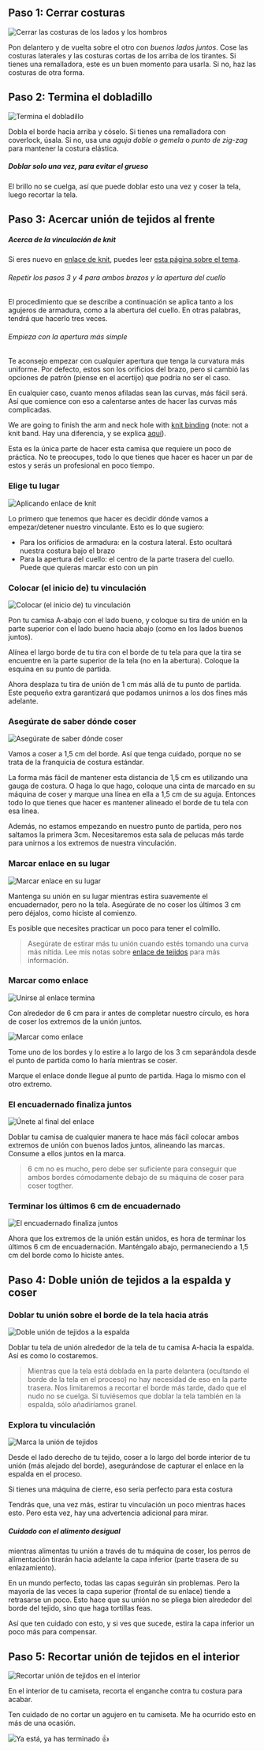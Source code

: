 
## Paso 1: Cerrar costuras

![Cerrar las costuras de los lados y los hombros](step01.png)

Pon delantero y de vuelta sobre el otro con _buenos lados juntos_. Cose las costuras laterales y las costuras cortas de los arriba de los tirantes. Si tienes una remalladora, este es un buen momento para usarla. Si no, haz las costuras de otra forma.

## Paso 2: Termina el dobladillo

![Termina el dobladillo](step02.png)

Dobla el borde hacia arriba y cóselo. Si tienes una remalladora con coverlock, úsala. Si no, usa una _aguja doble o gemela_ o _punto de zig-zag_ para mantener la costura elástica.

<Note>

##### Doblar solo una vez, para evitar el grueso
El brillo no se cuelga, así que puede doblar esto una vez y coser la tela, luego recortar la tela.

</Note>

## Paso 3: Acercar unión de tejidos al frente

<Note>

##### Acerca de la vinculación de knit

Si eres nuevo en [enlace de knit](/docs/sewing/knit-binding), puedes leer [esta página sobre el tema](/docs/sewing/knit-binding).

###### Repetir los pasos 3 y 4 para ambos brazos y la apertura del cuello

El procedimiento que se describe a continuación se aplica tanto a los agujeros de armadura, como a la abertura del cuello. En otras palabras, tendrá que hacerlo tres veces.

###### Empieza con la apertura más simple

Te aconsejo empezar con cualquier apertura que tenga la curvatura más uniforme. Por defecto, estos son los orificios del brazo, pero si cambió las opciones de patrón (piense en el acertijo) que podría no ser el caso.

En cualquier caso, cuanto menos afiladas sean las curvas, más fácil será. Así que comience con eso a calentarse antes de hacer las curvas más complicadas.

</Note>

We are going to finish the arm and neck hole with [knit binding](/docs/sewing/knit-binding) (note: not a knit band. Hay una diferencia, y se explica [aquí](/docs/sewing/knit-binding)).

<Note>

Esta es la única parte de hacer esta camisa que requiere un poco de práctica. No te preocupes, todo lo que tienes que hacer es hacer un par de estos y serás un profesional en poco tiempo.

</Note>

### Elige tu lugar

![Aplicando enlace de knit](step03a.png)

Lo primero que tenemos que hacer es decidir dónde vamos a empezar/detener nuestro vinculante. Esto es lo que sugiero:

  - Para los orificios de armadura: en la costura lateral. Esto ocultará nuestra costura bajo el brazo
  - Para la apertura del cuello: el centro de la parte trasera del cuello. Puede que quieras marcar esto con un pin

### Colocar (el inicio de) tu vinculación

![Colocar (el inicio de) tu vinculación](step03b.png)

Pon tu camisa A-abajo con el lado bueno, y coloque su tira de unión en la parte superior con el lado bueno hacia abajo (como en los lados buenos juntos).

Alínea el largo borde de tu tira con el borde de tu tela para que la tira se encuentre en la parte superior de la tela (no en la abertura). Coloque la esquina en su punto de partida.

Ahora desplaza tu tira de unión de 1 cm más allá de tu punto de partida. Este pequeño extra garantizará que podamos unirnos a los dos fines más adelante.

### Asegúrate de saber dónde coser

![Asegúrate de saber dónde coser](step03c.png)

Vamos a coser a 1,5 cm del borde. Así que tenga cuidado, porque no se trata de la franquicia de costura estándar.

<Tip>

La forma más fácil de mantener esta distancia de 1,5 cm es utilizando una gauga de costura. 
O haga lo que hago, coloque una cinta de marcado en su máquina de coser y marque una línea en ella a 1,5 cm de su aguja. 
Entonces todo lo que tienes que hacer es mantener alineado el borde de tu tela con esa línea.

</Tip>

Además, no estamos empezando en nuestro punto de partida, pero nos saltamos la primera 3cm. Necesitaremos esta sala de pelucas más tarde para unirnos a los extremos de nuestra vinculación.

### Marcar enlace en su lugar

![Marcar enlace en su lugar](step03d.png)

Mantenga su unión en su lugar mientras estira suavemente el encuadernador, pero no la tela. Asegúrate de no coser los últimos 3 cm pero déjalos, como hiciste al comienzo.

Es posible que necesites practicar un poco para tener el colmillo.

> Asegúrate de estirar más tu unión cuando estés tomando una curva más nítida. Lee mis notas sobre [enlace de tejidos](/docs/sewing/knit-binding) para más información.

### Marcar como enlace

![Unirse al enlace termina](step03e.png)

Con alrededor de 6 cm para ir antes de completar nuestro círculo, es hora de coser los extremos de la unión juntos.

![Marcar como enlace](step03f.png)

Tome uno de los bordes y lo estire a lo largo de los 3 cm separándola desde el punto de partida como lo haría mientras se coser.

Marque el enlace donde llegue al punto de partida. Haga lo mismo con el otro extremo.

### El encuadernado finaliza juntos

![Únete al final del enlace](step03g.png)

Doblar tu camisa de cualquier manera te hace más fácil colocar ambos extremos de unión con buenos lados juntos, alineando las marcas. Consume a ellos juntos en la marca.

> 6 cm no es mucho, pero debe ser suficiente para conseguir que ambos bordes cómodamente debajo de su máquina de coser para coser togther.

### Terminar los últimos 6 cm de encuadernado

![El encuadernado finaliza juntos](step03h.png)

Ahora que los extremos de la unión están unidos, es hora de terminar los últimos 6 cm de encuadernación. Manténgalo abajo, permaneciendo a 1,5 cm del borde como lo hiciste antes.

## Paso 4: Doble unión de tejidos a la espalda y coser

### Doblar tu unión sobre el borde de la tela hacia atrás

![Doble unión de tejidos a la espalda](step04a.png)


Doblar tu tela de unión alrededor de la tela de tu camisa A-hacia la espalda. Así es como lo costaremos.

> Mientras que la tela está doblada en la parte delantera (ocultando el borde de la tela en el proceso) no hay necesidad de eso en la parte trasera. Nos limitaremos a recortar el borde más tarde, dado que el nudo no se cuelga. Si tuviésemos que doblar la tela también en la espalda, sólo añadiríamos granel.

### Explora tu vinculación

![Marca la unión de tejidos](step04b.png)

Desde el lado derecho de tu tejido, coser a lo largo del borde interior de tu unión (más alejado del borde), asegurándose de capturar el enlace en la espalda en el proceso.

<Note>

Si tienes una máquina de cierre, eso sería perfecto para esta costura

</Note>

Tendrás que, una vez más, estirar tu vinculación un poco mientras haces esto. Pero esta vez, hay una advertencia adicional para mirar.

<Note>

##### Cuidado con el alimento desigual
mientras alimentas tu unión a través de tu máquina de coser, los perros de alimentación tirarán hacia adelante la capa inferior (parte trasera de su enlazamiento). 

En un mundo perfecto, todas las capas seguirán sin problemas. 
Pero la mayoría de las veces la capa superior (frontal de su enlace) tiende a retrasarse un poco. 
Esto hace que su unión no se pliega bien alrededor del borde del tejido, sino que haga tortillas feas.

Así que ten cuidado con esto, y si ves que sucede, estira la capa inferior un poco más para compensar.

</Note>

## Paso 5: Recortar unión de tejidos en el interior

![Recortar unión de tejidos en el interior](step05.png)

En el interior de tu camiseta, recorta el enganche contra tu costura para acabar.

<Note>

Ten cuidado de no cortar un agujero en tu camiseta. Me ha ocurrido esto en más de una ocasión.

</Note>

![Ya está, ya has terminado 👍](finished.gif)
